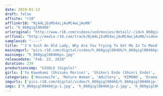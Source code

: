 ```yaml
---
date: 2019-01-13
draft: false
affsite: "r18"
afflinkr18: "NjA4LjEuMS4xLjAuMC4wLjAuMA"
url: "h_860gigl00466"
urloriginal: "http://www.r18.com/videos/vod/movies/detail/-/id=h_860gigl00466"
urlfinal: "http://media.r18.com/track/NjA4LjEuMS4xLjAuMC4wLjAuMA/videos/vod/movies/detail/-/id=h_860gigl00466"
samplevid: "----"
title: "'I'm Such An Old Lady, Why Are You Trying To Get Me In To Mood?' This Hot Springs Inn Madam Decided To Abandon The Pleasures Of Being A Woman And Dedicate Herself To Her Work, But When A Customer Desired Her, She Could No Longer Refuse Him, And Began To Use Her Femininity As A Weapon"
mainimgurl: "pics.r18.com/digital/video/h_860gigl00466/h_860gigl00466ps.jpg"
mainimgs: "h_860gigl00466ps.jpg"
releasedate: "Feb. 23, 2018"
duration: 239
productioncomp: "GIGOLO (Gigolo)"
girls: ['Yu Kawakami (Shizuku Morino)', 'Shihori Endo (Shiori Endo)', 'Reiko Sawamura (Honami Takasaka, Masumi Takasaka)', 'Reiko Kobayakawa', 'Rie Takeuchi', 'Sayuri Takarada']
categories: ['Housewife', 'Mature Woman', 'Adultery', 'KIMONO', 'Drama', 'Creampie', 'Over 4 Hours', 'Hi-Def']
imgurls: ['pics.r18.com/digital/video/h_860gigl00466/h_860gigl00466jp-1.jpg', 'pics.r18.com/digital/video/h_860gigl00466/h_860gigl00466jp-2.jpg', 'pics.r18.com/digital/video/h_860gigl00466/h_860gigl00466jp-3.jpg', 'pics.r18.com/digital/video/h_860gigl00466/h_860gigl00466jp-4.jpg', 'pics.r18.com/digital/video/h_860gigl00466/h_860gigl00466jp-5.jpg', 'pics.r18.com/digital/video/h_860gigl00466/h_860gigl00466jp-6.jpg', 'pics.r18.com/digital/video/h_860gigl00466/h_860gigl00466jp-7.jpg', 'pics.r18.com/digital/video/h_860gigl00466/h_860gigl00466jp-8.jpg', 'pics.r18.com/digital/video/h_860gigl00466/h_860gigl00466jp-9.jpg', 'pics.r18.com/digital/video/h_860gigl00466/h_860gigl00466jp-10.jpg', 'pics.r18.com/digital/video/h_860gigl00466/h_860gigl00466jp-11.jpg', 'pics.r18.com/digital/video/h_860gigl00466/h_860gigl00466jp-12.jpg', 'pics.r18.com/digital/video/h_860gigl00466/h_860gigl00466jp-13.jpg', 'pics.r18.com/digital/video/h_860gigl00466/h_860gigl00466jp-14.jpg', 'pics.r18.com/digital/video/h_860gigl00466/h_860gigl00466jp-15.jpg', 'pics.r18.com/digital/video/h_860gigl00466/h_860gigl00466jp-16.jpg', 'pics.r18.com/digital/video/h_860gigl00466/h_860gigl00466jp-17.jpg', 'pics.r18.com/digital/video/h_860gigl00466/h_860gigl00466jp-18.jpg', 'pics.r18.com/digital/video/h_860gigl00466/h_860gigl00466jp-19.jpg', 'pics.r18.com/digital/video/h_860gigl00466/h_860gigl00466jp-20.jpg']
imgs: ['h_860gigl00466jp-1.jpg', 'h_860gigl00466jp-2.jpg', 'h_860gigl00466jp-3.jpg', 'h_860gigl00466jp-4.jpg', 'h_860gigl00466jp-5.jpg', 'h_860gigl00466jp-6.jpg', 'h_860gigl00466jp-7.jpg', 'h_860gigl00466jp-8.jpg', 'h_860gigl00466jp-9.jpg', 'h_860gigl00466jp-10.jpg', 'h_860gigl00466jp-11.jpg', 'h_860gigl00466jp-12.jpg', 'h_860gigl00466jp-13.jpg', 'h_860gigl00466jp-14.jpg', 'h_860gigl00466jp-15.jpg', 'h_860gigl00466jp-16.jpg', 'h_860gigl00466jp-17.jpg', 'h_860gigl00466jp-18.jpg', 'h_860gigl00466jp-19.jpg', 'h_860gigl00466jp-20.jpg']
---
```

